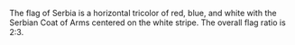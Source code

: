 The flag of Serbia is a horizontal tricolor of red, blue, and white with the Serbian Coat of Arms centered on the white stripe. The overall flag ratio is 2:3.